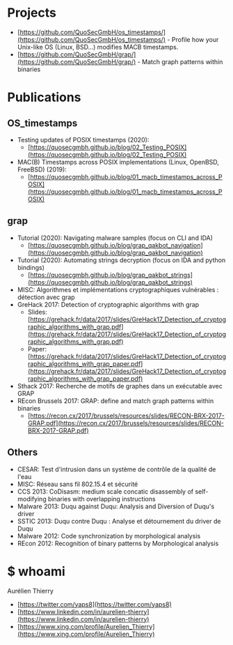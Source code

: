 # Projects

* [https://github.com/QuoSecGmbH/os_timestamps/](https://github.com/QuoSecGmbH/os_timestamps/) - Profile how your Unix-like OS (Linux, BSD...) modifies MACB timestamps.
* [https://github.com/QuoSecGmbH/grap/](https://github.com/QuoSecGmbH/grap/) - Match graph patterns within binaries

# Publications
## OS_timestamps

* Testing updates of POSIX timestamps (2020):
  * [https://quosecgmbh.github.io/blog/02_Testing_POSIX](https://quosecgmbh.github.io/blog/02_Testing_POSIX)
* MAC(B) Timestamps across POSIX implementations (Linux, OpenBSD, FreeBSD) (2019):
  * [https://quosecgmbh.github.io/blog/01_macb_timestamps_across_POSIX](https://quosecgmbh.github.io/blog/01_macb_timestamps_across_POSIX)

## grap

* Tutorial (2020): Navigating malware samples (focus on CLI and IDA) 
  * [https://quosecgmbh.github.io/blog/grap_qakbot_navigation](https://quosecgmbh.github.io/blog/grap_qakbot_navigation)
* Tutorial (2020): Automating strings decryption (focus on IDA and python bindings)
  * [https://quosecgmbh.github.io/blog/grap_qakbot_strings](https://quosecgmbh.github.io/blog/grap_qakbot_strings)
* MISC: Algorithmes et implémentations cryptographiques vulnérables : détection avec grap
* GreHack 2017: Detection of cryptographic algorithms with grap
  * Slides: [https://grehack.fr/data/2017/slides/GreHack17_Detection_of_cryptographic_algorithms_with_grap.pdf](https://grehack.fr/data/2017/slides/GreHack17_Detection_of_cryptographic_algorithms_with_grap.pdf)
  * Paper: [https://grehack.fr/data/2017/slides/GreHack17_Detection_of_cryptographic_algorithms_with_grap_paper.pdf](https://grehack.fr/data/2017/slides/GreHack17_Detection_of_cryptographic_algorithms_with_grap_paper.pdf)
* Sthack 2017: Recherche de motifs de graphes dans un exécutable avec GRAP
* REcon Brussels 2017: GRAP: define and match graph patterns within binaries
  * [https://recon.cx/2017/brussels/resources/slides/RECON-BRX-2017-GRAP.pdf](https://recon.cx/2017/brussels/resources/slides/RECON-BRX-2017-GRAP.pdf)

## Others

* CESAR: Test d'intrusion dans un système de contrôle de la qualité de l'eau
* MISC: Réseau sans fil 802.15.4 et sécurité
* CCS 2013: CoDisasm: medium scale concatic disassembly of self-modifying binaries with overlapping instructions
* Malware 2013: Duqu against Duqu: Analysis and Diversion of Duqu's driver
* SSTIC 2013: Duqu contre Duqu : Analyse et détournement du driver de Duqu
* Malware 2012: Code synchronization by morphological analysis
* REcon 2012: Recognition of binary patterns by Morphological analysis

# $ whoami

Aurélien Thierry 

* [https://twitter.com/yaps8](https://twitter.com/yaps8)
* [https://www.linkedin.com/in/aurelien-thierry](https://www.linkedin.com/in/aurelien-thierry)
* [https://www.xing.com/profile/Aurelien_Thierry](https://www.xing.com/profile/Aurelien_Thierry)
